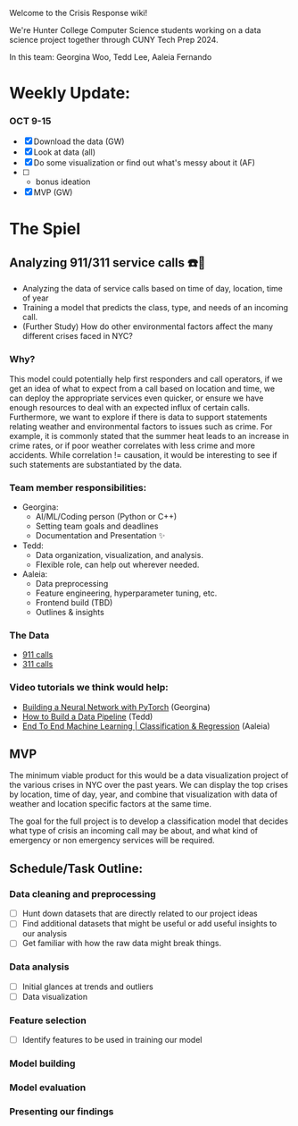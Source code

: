 Welcome to the Crisis Response wiki!

We're Hunter College Computer Science students working on a data science project together through CUNY Tech Prep 2024.

In this team: Georgina Woo, Tedd Lee, Aaleia Fernando

# Weekly Update:
### OCT 9-15

* [x] Download the data (GW)
* [x] Look at data (all)
* [x] Do some visualization or find out what's messy about it (AF)
* [ ] + bonus ideation
* [x] MVP (GW)

# The Spiel
## Analyzing 911/311 service calls :phone::rotating_light:

* Analyzing the data of service calls based on time of day, location, time of year
* Training a model that predicts the class, type, and needs of an incoming call.
* (Further Study) How do other environmental factors affect the many different crises faced in NYC?

### Why? 
This model could potentially help first responders and call operators, if we get an idea of what to expect from a call based on location and time, we can deploy the appropriate services even quicker, or ensure we have enough resources to deal with an expected influx of certain calls. Furthermore, we want to explore if there is data to support statements relating weather and environmental factors to issues such as crime. For example, it is commonly stated that the summer heat leads to an increase in crime rates, or if poor weather correlates with less crime and more accidents. While correlation != causation, it would be interesting to see if such statements are substantiated by the data.

### Team member responsibilities:
* Georgina:
  * AI/ML/Coding person (Python or C++)
  * Setting team goals and deadlines
  * Documentation and Presentation :sparkles:
* Tedd:
  * Data organization, visualization, and analysis.
  * Flexible role, can help out wherever needed.
* Aaleia:
  * Data preprocessing
  * Feature engineering, hyperparameter tuning, etc.
  * Frontend build (TBD)
  * Outlines & insights

### The Data
* [911 calls](https://data.cityofnewyork.us/Public-Safety/NYPD-Calls-for-Service-Year-to-Date-/n2zq-pubd/about_data)
* [311 calls](https://data.cityofnewyork.us/Social-Services/311-Service-Requests-from-2010-to-Present/erm2-nwe9/about_data)

### Video tutorials we think would help:
* [Building a Neural Network with PyTorch](https://www.youtube.com/watch?v=mozBidd58VQ) (Georgina)
* [How to Build a Data Pipeline](https://youtu.be/hKv70zftW-Y?si=CpZzFRkK_2CEemNN) (Tedd)
* [End To End Machine Learning | Classification & Regression](https://www.youtube.com/watch?v=ocse1X_rtSI) (Aaleia)

## MVP
The minimum viable product for this would be a data visualization project of the various crises in NYC over the past years. We can display the top crises by location, time of day, year, and combine that visualization with data of weather and location specific factors at the same time.

The goal for the full project is to develop a classification model that decides what type of crisis an incoming call may be about, and what kind of emergency or non emergency services will be required.

## Schedule/Task Outline:
### Data cleaning and preprocessing
* [ ] Hunt down datasets that are directly related to our project ideas
* [ ] Find additional datasets that might be useful or add useful insights to our analysis
* [ ] Get familiar with how the raw data might break things.

### Data analysis
* [ ] Initial glances at trends and outliers
* [ ] Data visualization

### Feature selection
* [ ] Identify features to be used in training our model
### Model building
### Model evaluation
### Presenting our findings


